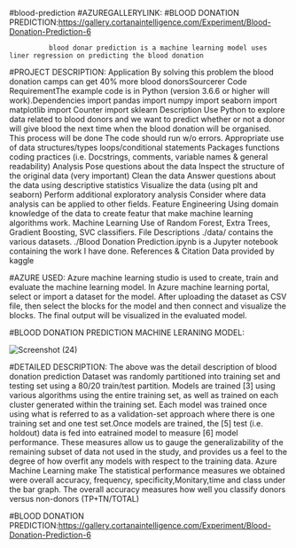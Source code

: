 #blood-prediction
#AZUREGALLERYLINK: 
#BLOOD DONATION PREDICTION:https://gallery.cortanaintelligence.com/Experiment/Blood-Donation-Prediction-6
              
              blood donar prediction is a machine learning model uses liner regression on predicting the blood donation

#PROJECT DESCRIPTION:
 Application By solving this problem the blood donation camps can get 40% more blood donorsSourcerer Code RequirementThe example code is in Python (version 3.6.6 
or higher will work).Dependencies import pandas import numpy import seaborn import matplotlib import Counter import sklearn Description Use Python to explore                      data related to blood donors and we want to predict whether or not a donor will give blood the next time when the blood donation will be organised.
This process will be done  The code should run w/o errors. Appropriate use of data structures/types loops/conditional statements Packages functions coding                      practices (i.e. Docstrings, comments, variable names & general readability) Analysis Pose questions about the data Inspect the structure of the original data                   (very important) Clean the data Answer questions about the data using descriptive statistics Visualize the data (using plt and seaborn) Perform additional                    exploratory analysis Consider where data analysis can be applied to other fields. Feature Engineering Using domain knowledge of the data to create featur
that make machine learning algorithms work. Machine Learning Use of Random Forest, Extra Trees, Gradient Boosting, SVC classifiers. File Descriptions ./data/                     contains the various datasets. ./Blood Donation Prediction.ipynb is a Jupyter notebook containing the work I have done. References & Citation
Data provided by kaggle 

#AZURE USED:
      Azure machine learning studio is used to create, train and evaluate the machine learning model. In Azure machine learning portal, select or import a dataset for the model. After uploading the dataset as CSV file, then select the blocks for the model and then connect and visualize the blocks. The final output will be visualized in the     evaluated model.

#BLOOD DONATION PREDICTION MACHINE LERANING MODEL:

![Screenshot (24)](https://user-images.githubusercontent.com/100461900/155834252-5f9f788d-948c-48cc-9885-e206eefc894e.png)

#DETAILED DESCRIPTION: The above was the detail description of blood donation prediction Dataset was randomly partitioned into training set and testing set using a 80/20 
train/test partition. Models are trained [3] using various algorithms using the entire training set, as well as trained on each cluster generated within the training set.
Each model was trained once using what is referred to as a validation-set approach where there is one training set and one test set.Once models are trained, the [5] test
(i.e. holdout) data is fed into eatrained model to measure [6] model performance. These measures allow us to gauge the generalizability of the remaining subset of
data not used in the study, and provides us a feel to the degree of how overfit any models with respect to the training data. Azure Machine Learning make The statistical performance measures we obtained were overall accuracy, frequency, specificity,Monitary,time and class under the bar graph. The overall accuracy measures how well you classify donors versus non-donors (TP+TN/TOTAL)

#BLOOD DONATION PREDICTION:https://gallery.cortanaintelligence.com/Experiment/Blood-Donation-Prediction-6
